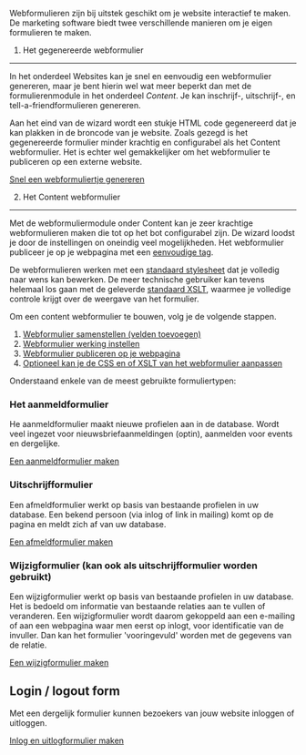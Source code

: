 Webformulieren zijn bij uitstek geschikt om je website interactief te
maken. De marketing software biedt twee verschillende manieren om je
eigen formulieren te maken.

1. Het gegenereerde webformulier
--------------------------------

In het onderdeel Websites kan je snel en eenvoudig een webformulier
genereren, maar je bent hierin wel wat meer beperkt dan met de
formulierenmodule in het onderdeel *Content*. Je kan inschrijf-,
uitschrijf-, en tell-a-friendformulieren genereren.

Aan het eind van de wizard wordt een stukje HTML code gegenereerd dat je
kan plakken in de broncode van je website. Zoals gezegd is het
gegenereerde formulier minder krachtig en configurabel als het Content
webformulier. Het is echter wel gemakkelijker om het webformulier te
publiceren op een externe website.

[Snel een webformuliertje
genereren](./generate-a-web-form-without-a-hassle.md)

2. Het Content webformulier
---------------------------

Met de webformuliermodule onder Content kan je zeer krachtige
webformulieren maken die tot op het bot configurabel zijn. De wizard
loodst je door de instellingen on oneindig veel mogelijkheden. Het
webformulier publiceer je op je webpagina met een [eenvoudige
tag](./publish-your-web-form.md "Webformulier op webpagina plaatsen").

De webformulieren werken met een [standaard
stylesheet](./working-with-css-and-xslt-a-brief-introduction.md)
dat je volledig naar wens kan bewerken. De meer technische gebruiker kan
tevens helemaal los gaan met de geleverde [standaard
XSLT](./working-with-css-and-xslt-a-brief-introduction.md),
waarmee je volledige controle krijgt over de weergave van het formulier.

Om een content webformulier te bouwen, volg je de volgende stappen.

1.  [Webformulier samenstellen (velden
    toevoegen)](./web-form-fields-and-field-settings.md "Webformulier velden toevoegen en bewerken")
2.  [Webformulier werking
    instellen](./the-content-web-form-behaviour-wizard.md "De werking van een webformulier instellen")
3.  [Webformulier publiceren op je
    webpagina](./publish-your-web-form.md "Webformulier op webpagina plaatsen")
4.  [Optioneel kan je de CSS en of XSLT van het webformulier
    aanpassen](./working-with-css-and-xslt-a-brief-introduction.md "CSS en XSLT - een korte introductie")

Onderstaand enkele van de meest gebruikte formuliertypen:

### Het aanmeldformulier

He aanmeldformulier maakt nieuwe profielen aan in de database. Wordt
veel ingezet voor nieuwsbriefaanmeldingen (optin), aanmelden voor events
en dergelijke.

[Een aanmeldformulier
maken](./create-change-web-form.md "Aanmeld- en wijzigformulier")

### Uitschrijfformulier

Een afmeldformulier werkt op basis van bestaande profielen in uw
database. Een bekend persoon (via inlog of link in mailing) komt op de
pagina en meldt zich af van uw database.

[Een afmeldformulier
maken](./unsubscribe-form-remove-profile-entirely.md "Afmeldformulier - profiel volledig verwijderen")

### Wijzigformulier (kan ook als uitschrijfformulier worden gebruikt)

Een wijzigformulier werkt op basis van bestaande profielen in uw
database. Het is bedoeld om informatie van bestaande relaties aan te
vullen of veranderen. Een wijzigformulier wordt daarom gekoppeld aan een
e-mailing of aan een webpagina waar men eerst op inlogt, voor
identificatie van de invuller. Dan kan het formulier 'vooringevuld'
worden met de gegevens van de relatie.

[Een wijzigformulier
maken](./create-change-web-form.md "Aanmeld- en wijzigformulier")

Login / logout form
-------------------

Met een dergelijk formulier kunnen bezoekers van jouw website inloggen
of uitloggen.

[Inlog en uitlogformulier
maken](./login-logout-and-forgot-password-form.md "Inlog, uitlog, en wachtwoord vergeten formulier")
